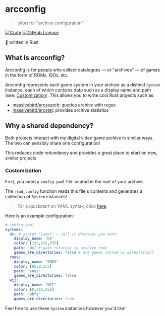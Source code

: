 # arcconfig

> short for "archive configuration"

[![Crate](https://img.shields.io/crates/v/arcconfig)](https://crates.io/crates/arcconfig)
[![GitHub License](https://img.shields.io/github/license/massivebird/arcconfig?color=blue)](https://github.com/massivebird/arcconfig/blob/main/LICENSE)

🦀 written in Rust

## What is arcconfig?

Arcconfig is for people who collect catalogues — or "archives" — of games in the form of ROMs, ISOs, etc.

Arcconfig represents each game system in your archive as a distinct `System` instance, each of which contains data such as a display name and path (see: [Customization](#Customization)). This allows you to write cool Rust projects such as:

+ [massivebird/arcsearch](https://github.com/massivebird/arcsearch): queries archive with regex
+ [massivebird/arcstat](https://github.com/massivebird/arcstat): provides archive statistics

## Why a shared dependency?

Both projects interact with my digital video game archive in similar ways. The two can sensibly share one configuration!

This reduces code redundancy and provides a great place to start on new, similar projects.

<h3 id="Customization">Customization</h3>

First, you need a `config.yaml` file located in the root of your archive.

The `read_config` function reads this file's contents and generates a collection of `System` instances!

> For a quickstart on YAML syntax, click [here](https://docs.ansible.com/ansible/latest/reference_appendices/YAMLSyntax.html).

Here is an example configuration:

```yaml
# config.yaml
systems:
  ds: # system "label" — call it whatever you want!
    display_name: "DS"
    color: [135,215,255]
    path: "ds" # path relative to archive root
    games_are_directories: false # are games stored as directories?
  snes:
    display_name: "SNES"
    color: [95,0,255]
    path: "snes"
    games_are_directories: false
  wii:
    display_name: "WII"
    color: [0,215,255]
    path: "wbfs"
    games_are_directories: true
```

Feel free to use these `System` instances however you'd like!
